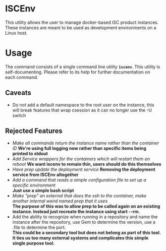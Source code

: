 # ISCEnv
This utility allows the user to manage docker-based ISC product instances.  These instances are meant to be used as
development environments on a Linux host.

# Usage
The command consists of a single command line utility **`iscenv`**.  This utility is self-documenting.  Please refer
to its help for further documentation on each command.

## Caveats
- Do not add a default namespace to the root user on the instance, this will break features that wrap csession as it can no longer use the -U switch

## Rejected Features
- _Make all commands return the instance name rather than the container ID_ **We're using full logging now rather than specific items being printed to stdout**
- _Add Service wrappers for the containers which will restart them on reboot_ **We want iscenv to remain thin, users should do this themselves**
- _Have prep update the deployment service_ **Removing the deployment service from ISCEnv altogether**
- _Add a command that reads a simple configuration file to set up a specific environment_  
**Just use a simple bash script**
- _Make "prep" an external that does the ssh to the container, make another internal weird named prep that it uses_  
**The purpose of this was to allow prep to be called again on an existing instance.  Instead just recreate the instance using start --rm.**
- Add the ability to recognize when running in a repository and name the instance after the repository, use Gem to determine the version, use a .file to determine the port.  
**This could be a secondary tool but does not belong as part of this tool.  It ties us too many external systems and complicates this simple single purpose tool.**
